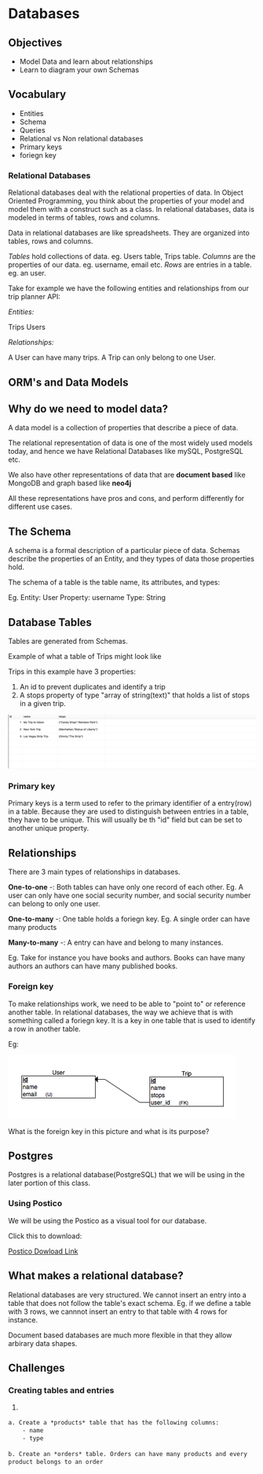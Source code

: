 # Databases


## Objectives

- Model Data and learn about relationships
- Learn to diagram your own Schemas

## Vocabulary
- Entities
- Schema
- Queries
- Relational vs Non relational databases
- Primary keys
- foriegn key


### Relational Databases

Relational databases deal with the relational properties of data. In Object Oriented Programming, you think about the properties of your model and model them with a construct such as a class. In relational databases, data is modeled in terms of tables, rows and columns.

Data in relational databases are like spreadsheets. They are organized into tables, rows and columns.

*Tables* hold collections of data. eg. Users table, Trips table.
*Columns* are the properties of our data. eg. username, email etc.
*Rows* are entries in a table. eg. an user.

Take for example we have the following entities and relationships from our trip planner API:

*Entities:*

Trips
Users


*Relationships:*

A User can have many trips.
A Trip can only belong to one User.


## ORM's and Data Models
## Why do we need to model data?

A data model is a collection of properties that describe a piece of data.

The relational representation of data is one of the most widely used models today, and hence we have Relational Databases like mySQL, PostgreSQL etc.

We also have other representations of data that are **document based** like MongoDB and graph based like **neo4j**

All these representations have pros and cons, and perform differently for different use cases.


## The Schema

A schema is a formal description of a particular piece of data.
Schemas describe the properties of an Entity, and they types of data those properties hold.

The schema of a table is the table name, its attributes, and types:
 
Eg. Entity: User
    Property: username
    Type: String

## Database Tables

Tables are generated from Schemas.

Example of what a table of Trips might look like

Trips in this example have 3 properties:

1. An id to prevent duplicates and identify a trip
2. A stops property of type "array of string(text)" that holds a list of stops in a given trip.


![Tables](tables.png)

### Primary key

Primary keys is a term used to refer to the primary identifier of a entry(row) in a table. Because they are used to distinguish between entries in a table, they have to be unique.
This will usually be th "id" field but can be set to another unique property.


## Relationships

There are 3 main types of relationships in databases.

**One-to-one** -: Both tables can have only one record of each other.
Eg. A user can only have one social security number, and social security number can belong to only one user.

**One-to-many** -: One table holds a foriegn key.
Eg. A single order can have many products

**Many-to-many** -: A entry can have and belong to many instances.

Eg. Take for instance you have books and authors. Books can have many authors an authors can have many published books. 


### Foreign key

To make relationships work, we need to be able to "point to" or reference another table. In relational databases, the way we achieve that is with something called a foriegn key. It is a key in one table that is used to identify a row in another table.


Eg: 

![User Trips](user-trip-erd.png)

What is the foreign key in this picture and what is its purpose?

## Postgres

Postgres is a relational database(PostgreSQL) that we will be using in the later portion of this class.

### Using Postico 

We will be using the Postico as a visual tool for our database.

Click this to download:

[Postico Dowload Link](https://eggerapps.at/postico/download)

## What makes a relational database?

Relational databases are very structured. We cannot insert an entry into a table that does not follow the table's exact schema. Eg. if we define a table with 3 rows, we cannnot insert an entry to that table with 4 rows for instance.

Document based databases are much more flexible in that they allow arbirary data shapes.


## Challenges

### Creating tables and entries

1. 

    a. Create a *products* table that has the following columns:
        - name
        - type

    b. Create an *orders* table. Orders can have many products and every product belongs to an order
  



